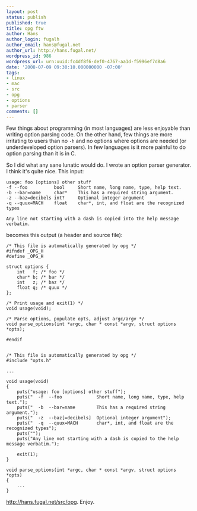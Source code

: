 ```yaml
---
layout: post
status: publish
published: true
title: opg ftw
author: Hans
author_login: fugalh
author_email: hans@fugal.net
author_url: http://hans.fugal.net/
wordpress_id: 986
wordpress_url: urn:uuid:fc4df8f6-def0-4767-aa1d-f5996ef7d8a6
date: '2008-07-09 09:30:10.000000000 -07:00'
tags:
- linux
- mac
- src
- opg
- options
- parser
comments: []
---
```

<p>Few things about programming (in most languages) are less enjoyable than
writing option parsing code. On the other hand, few things are more irritating
to users than no <code>-h</code> and no options where options are needed (or
underdeveloped option parsers). In few languages is it more painful to do
option parsing than it is in C.</p>

<p>So I did what any sane lunatic would do. I wrote an option parser generator. I think it's quite nice. This input:</p>

<pre><code>usage: foo [options] other stuff
-f --foo          bool     Short name, long name, type, help text.
-b --bar=name     char*    This has a required string argument.
-z --baz=decibels int?     Optional integer argument
-q --quux=MACH    float    char*, int, and float are the recognized types

Any line not starting with a dash is copied into the help message verbatim.
</code></pre>

<p>becomes this output (a header and source file):</p>

<pre><code>/* This file is automatically generated by opg */
#ifndef _OPG_H
#define _OPG_H

struct options {
    int   f; /* foo */
    char* b; /* bar */
    int   z; /* baz */
    float q; /* quux */
};

/* Print usage and exit(1) */
void usage(void);

/* Parse options, populate opts, adjust argc/argv */
void parse_options(int *argc, char * const *argv, struct options *opts);

#endif


/* This file is automatically generated by opg */
#include "opts.h"

...

void usage(void)
{
    puts("usage: foo [options] other stuff");
    puts("  -f  --foo             Short name, long name, type, help text.");
    puts("  -b  --bar=name        This has a required string argument.");
    puts("  -z  --baz[=decibels]  Optional integer argument");
    puts("  -q  --quux=MACH       char*, int, and float are the recognized types");
    puts("");
    puts("Any line not starting with a dash is copied to the help message verbatim.");

    exit(1);
}

void parse_options(int *argc, char * const *argv, struct options *opts)
{
    ...
}
</code></pre>

<p><a href="http://hans.fugal.net/src/opg">http://hans.fugal.net/src/opg</a>. Enjoy.</p>
